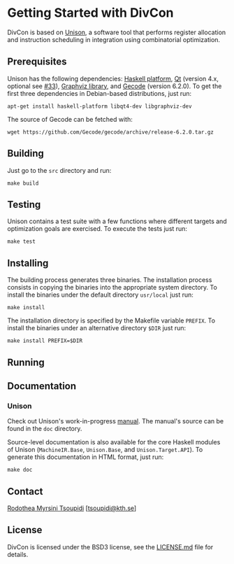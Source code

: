 # Getting Started with DivCon

DivCon is based on [Unison](https://unison-code.github.io/), a software tool that
performs register allocation and instruction scheduling in integration using
combinatorial optimization.

## Prerequisites

Unison has the following dependencies:
[Haskell platform](http://hackage.haskell.org/platform/),
[Qt](https://www.qt.io/) (version 4.x, optional see [#33](https://github.com/unison-code/unison/issues/33)),
[Graphviz library](http://www.graphviz.org/), and
[Gecode](http://www.gecode.org/) (version 6.2.0).
To get the first three dependencies in Debian-based distributions, just run:

```
apt-get install haskell-platform libqt4-dev libgraphviz-dev
```

The source of Gecode can be fetched with:

```
wget https://github.com/Gecode/gecode/archive/release-6.2.0.tar.gz
```

## Building

Just go to the `src` directory and run:

```
make build
```

## Testing

Unison contains a test suite with a few functions where different targets and
optimization goals are exercised. To execute the tests just run:

```
make test
```

## Installing

The building process generates three binaries. The installation process consists
in copying the binaries into the appropriate system directory. To install the
binaries under the default directory `usr/local` just run:

```
make install
```

The installation directory is specified by the Makefile variable `PREFIX`. To
install the binaries under an alternative directory `$DIR` just run:

```
make install PREFIX=$DIR
```

## Running

## Documentation

### Unison

Check out Unison's work-in-progress
[manual](https://unison-code.github.io/doc/manual.pdf). The manual's source can
be found in the `doc` directory.

Source-level documentation is also available for the core Haskell modules of
Unison (`MachineIR.Base`, `Unison.Base`, and `Unison.Target.API`). To generate
this documentation in HTML format, just run:

```
make doc
```

## Contact

[Rodothea Myrsini Tsoupidi](https://www.kth.se/profile/tsoupidi/) [<tsoupidi@kth.se>]

## License

DivCon is licensed under the BSD3 license, see the [LICENSE.md](LICENSE.md) file
for details.


